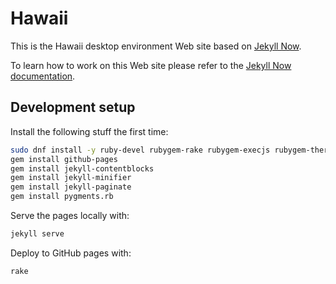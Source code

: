 # Hawaii

This is the Hawaii desktop environment Web site based on [Jekyll Now](https://github.com/barryclark/jekyll-now).

To learn how to work on this Web site please refer to the [Jekyll Now documentation](https://github.com/barryclark/jekyll-now/blob/master/README.md).

## Development setup

Install the following stuff the first time:

```sh
sudo dnf install -y ruby-devel rubygem-rake rubygem-execjs rubygem-therubyracer
gem install github-pages
gem install jekyll-contentblocks
gem install jekyll-minifier
gem install jekyll-paginate
gem install pygments.rb
```

Serve the pages locally with:

```sh
jekyll serve
```

Deploy to GitHub pages with:

```sh
rake
```
